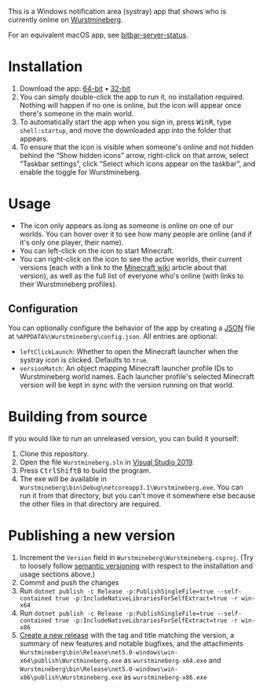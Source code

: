 This is a Windows notification area (systray) app that shows who is currently online on [Wurstmineberg](https://wurstmineberg.de/).

For an equivalent macOS app, see [bitbar-server-status](https://github.com/wurstmineberg/bitbar-server-status).

# Installation

1. Download the app: [64-bit](https://github.com/wurstmineberg/systray/releases/latest/download/wurstmineberg-x64.exe) • [32-bit](https://github.com/wurstmineberg/systray/releases/latest/download/wurstmineberg-x86.exe)
2. You can simply double-click the app to run it, no installation required. Nothing will happen if no one is online, but the icon will appear once there's someone in the main world.
3. To automatically start the app when you sign in, press <kbd>Win</kbd><kbd>R</kbd>, type `shell:startup`, and move the downloaded app into the folder that appears.
4. To ensure that the icon is visible when someone's online and not hidden behind the “Show hidden icons” arrow, right-click on that arrow, select “Taskbar settings”, click “Select which icons appear on the taskbar”, and enable the toggle for Wurstmineberg.

# Usage

* The icon only appears as long as someone is online on one of our worlds. You can hover over it to see how many people are online (and if it's only one player, their name).
* You can left-click on the icon to start Minecraft.
* You can right-click on the icon to see the active worlds, their current versions (each with a link to the [Minecraft wiki](https://minecraft.fandom/) article about that version), as well as the full list of everyone who's online (with links to their Wurstmineberg profiles).

## Configuration

You can optionally configure the behavior of the app by creating a [JSON](https://json.org/) file at `%APPDATA%\Wurstmineberg\config.json`. All entries are optional:

* `leftClickLaunch`: Whether to open the Minecraft launcher when the systray icon is clicked. Defaults to `true`.
* `versionMatch`: An object mapping Minecraft launcher profile IDs to Wurstmineberg world names. Each launcher profile's selected Minecraft version will be kept in sync with the version running on that world.

# Building from source

If you would like to run an unreleased version, you can build it yourself:

1. Clone this repository.
2. Open the file `Wurstmineberg.sln` in [Visual Studio 2019](https://visualstudio.microsoft.com/vs/).
3. Press <kbd>Ctrl</kbd><kbd>Shift</kbd><kbd>B</kbd> to build the program.
4. The exe will be available in `Wurstmineberg\bin\Debug\netcoreapp3.1\Wurstmineberg.exe`. You can run it from that directory, but you can't move it somewhere else because the other files in that directory are required.

# Publishing a new version

1. Increment the `Version` field in `Wurstmineberg\Wurstmineberg.csproj`. (Try to loosely follow [semantic versioning](https://semver.org/) with respect to the installation and usage sections above.)
2. Commit and push the changes
3. Run `dotnet publish -c Release -p:PublishSingleFile=true --self-contained true -p:IncludeNativeLibrariesForSelfExtract=true -r win-x64`
4. Run `dotnet publish -c Release -p:PublishSingleFile=true --self-contained true -p:IncludeNativeLibrariesForSelfExtract=true -r win-x86`
5. [Create a new release](https://github.com/wurstmineberg/systray/releases/new) with the tag and title matching the version, a summary of new features and notable bugfixes, and the attachments `Wurstmineberg\bin\Release\net5.0-windows\win-x64\publish\Wurstmineberg.exe` as `wurstmineberg-x64.exe` and `Wurstmineberg\bin\Release\net5.0-windows\win-x86\publish\Wurstmineberg.exe` as `wurstmineberg-x86.exe`
